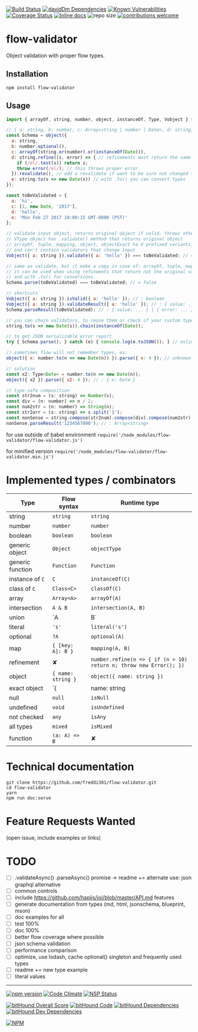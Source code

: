[![Build Status](https://travis-ci.org/freddi301/flow-validator.svg?branch=master)](https://travis-ci.org/freddi301/flow-validator)
[![davidDm Dependencies](https://david-dm.org/freddi301/flow-validator.svg)]()
[![Known Vulnerabilities](https://snyk.io/test/github/freddi301/flow-validator/badge.svg)](https://snyk.io/test/github/freddi301/flow-validator)
[![Coverage Status](https://coveralls.io/repos/github/freddi301/flow-validator/badge.svg?branch=master)](https://coveralls.io/github/freddi301/flow-validator?branch=master)
[![Inline docs](http://inch-ci.org/github/freddi301/flow-validator.svg?branch=master)](http://inch-ci.org/github/freddi301/flow-validator)
![repo size](https://reposs.herokuapp.com/?path=freddi301/flow-validator)
[![contributions welcome](https://img.shields.io/badge/contributions-welcome-brightgreen.svg?style=flat)](https://github.com/dwyl/esta/issues)

# flow-validator

Object validation with proper flow types.

## Installation

```npm install flow-validator```


## Usage

```javascript
import { arrayOf, string, number, object, instanceOf, Type, Vobject } from 'flow-validator';

// { a: string, b: number, c: Array<string | number | Date>, d: string, e: Date }
const Schema = object({
  a: string,
  b: number.optional(),
  c: arrayOf(string.or(number).or(instanceOf(Date))),
  d: string.refine((s, error) => { // refinements must return the same type
    if (/el/.test(s)) return s;
    throw error(/el/); // this throws proper error
  }).revalidate(), // add a revalidate if want to be sure not changed type during refinement
  e: string.to(s => new Date(s)) // with .to() you can convert types
});

const toBeValidated = {
  a: 'hi',
  c: [1, new Date, '2017'],
  d: 'hello',
  e: 'Mon Feb 27 2017 10:00:15 GMT-0800 (PST)'
};

// validate input object, returns original object if valid, throws otherwise
// VType object has .validate() method that returns original object
// arrayOf, tuple, mapping, object, objectExact ha V prefixed variants,
// and can't contain validators that change input
Vobject({ a: string }).validate({ a: 'hello' }) === toBeValidated; // = true

// same as validate, but it make a copy in case of: arrayOf, tuple, mapping, object, objectExact
// it can be used when using refinemnts that return not the original value
// and with .to() for conversions
Schema.parse(toBeValidated) === toBeValidated; // = false

// shortcuts
Vobject({ a: string }).isValid({ a: 'hello' }); // : boolean
Vobject({ a: string }).validateResult({ a: 'hello' }); // : { value: ... } | { error: ... }
Schema.parseResult(toBeValidated); // : { value: ... } | { error: ... }

// you can chain validators, to reuse them or check if your custom type converter works
string.to(s => new Date(s)).chain(instanceOf(Date));

// to get JSON serializable error report
try { Schema.parse(); } catch (e) { console.log(e.toJSON()); } // eslint-disable-line no-console

// sometimes flow will not remember types, ex:
object({ x: number.to(n => new Date(n)) }).parse({ x: 4 }); // unknown type

// solution
const x2: Type<Date> = number.to(n => new Date(n));
object({ x2 }).parse({ x2: 4 }); // : { x: Date }

// type-safe composition
const str2num = (s: string) => Number(s);
const div = (n: number) => n / 2;
const num2str = (n: number) => String(n);
const str2arr = (s: string) => s.split('1');
const nonSense = string.compose(str2num).compose(div).compose(num2str).compose(str2arr);
nonSense.parseResult('1234567890'); // : Array<string>
```

for use outside of babel environment ```require('/node_modules/flow-validator/flow-validator.js')```

for minified version ```require('/node_modules/flow-validator/flow-validator.min.js')```

# Implemented types / combinators

| Type | Flow syntax | Runtime type |
|------|-------|-------------|
| string | `string` | `string` |
| number | `number` | `number` |
| boolean | `boolean` | `boolean` |
| generic object | `Object` | `objectType` |
| generic function | `Function` | `Function` |
| instance of `C` | `C` | `instanceOf(C)` |
| class of `C` | `Class<C>` | `classOf(C)` |
| array | `Array<A>` | `arrayOf(A)` |
| intersection | `A & B` | `intersection(A, B)` |
| union | `A | B` | `union(A, B)` |
| literal | `'s'` | `literal('s')` |
| optional | `?A` | `optional(A)` |
| map | `{ [key: A]: B }` | `mapping(A, B)` |
| refinement | ✘ | `number.refine(n => { if (n > 10) return n; throw new Error(); })` |
| object | `{ name: string }` | `object({ name: string })` |
| exact object | `{| name: string |}` | `objectExact({ name: string })` |
| null | `null` | `isNull` |
| undefined | `void` | `isUndefined` |
| not checked | `any` | `isAny` |
| all types | `mixed` | `isMixed` |
| function | `(a: A) => B` | ✘ |

# Technical documentation

```
git clone https://github.com/freddi301/flow-validator.git
cd flow-validator
yarn
npm run doc:serve
```

# Feature Requests Wanted
(open issue, include examples or links)

# TODO

- [ ] .validateAsync() .parseAsync() promise -> readme += alternate use: json graphql alternative
- [ ] common controls
- [ ] include https://github.com/hapijs/joi/blob/master/API.md features
- [ ] generate documentation from types (md, html, jsonschema, blueprint, mson)
- [ ] doc examples for all
- [ ] test 100%
- [ ] doc 100%
- [ ] better flow coverage where possible
- [ ] json schema validation
- [ ] performance comparison
- [ ] optimize, use lodash, cache optional() singleton and frequently used types
- [ ] readme += new type example
- [ ] literal values

---

[![npm version](https://badge.fury.io/js/flow-validator.svg)](https://badge.fury.io/js/flow-validator)
[![Code Climate](https://codeclimate.com/github/freddi301/flow-validator/badges/gpa.svg)](https://codeclimate.com/github/freddi301/flow-validator)
[![NSP Status](https://nodesecurity.io/orgs/frederik-batuna/projects/f9a6e9b9-c6d8-4cfb-84c0-548310794dcb/badge)](https://nodesecurity.io/orgs/frederik-batuna/projects/f9a6e9b9-c6d8-4cfb-84c0-548310794dcb)

[![bitHound Overall Score](https://www.bithound.io/github/freddi301/flow-validator/badges/score.svg)](https://www.bithound.io/github/freddi301/flow-validator)
[![bitHound Code](https://www.bithound.io/github/freddi301/flow-validator/badges/code.svg)](https://www.bithound.io/github/freddi301/flow-validator)
[![bitHound Dependencies](https://www.bithound.io/github/freddi301/flow-validator/badges/dependencies.svg)](https://www.bithound.io/github/freddi301/flow-validator/master/dependencies/npm)
[![bitHound Dev Dependencies](https://www.bithound.io/github/freddi301/flow-validator/badges/devDependencies.svg)](https://www.bithound.io/github/freddi301/flow-validator/master/dependencies/npm)

[![NPM](https://nodei.co/npm/flow-validator.png?downloads=true&downloadRank=true&stars=true)](https://nodei.co/npm/flow-validator/)
